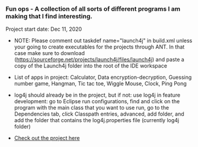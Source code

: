### Fun ops - A collection of all sorts of different programs I am making that I find interesting.
Project start date: Dec 11, 2020

- NOTE: Please comment out taskdef name="launch4j" in build.xml unless your going to create executables
for the projects through ANT. In that case make sure to download
(https://sourceforge.net/projects/launch4j/files/launch4j) and paste a copy of the Launch4j folder into the root of the IDE workspace 

- List of apps in project: Calculator, Data encryption-decryption, Guessing number game, Hangman, Tic tac toe, Wiggle Mouse, Clock, Ping Pong

- log4j should already be in the project, but if not: use log4j in feature development: go to Eclipse run configurations, find and click on the program with the main class
that you want to use run, go to the Dependencies tab, click Classpath entries, advanced, add folder,
and add the folder that contains the log4j.properties file (currently log4j folder)

- [Check out the project here](https://brianperel.github.io/side_projects.htm)
